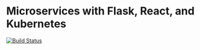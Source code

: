 # Microservices with Flask, React, and Kubernetes

[![Build Status](https://travis-ci.com/northkevin/testdriven-app-2.5.svg?branch=master)](https://travis-ci.com/northkevin/testdriven-app-2.5)
